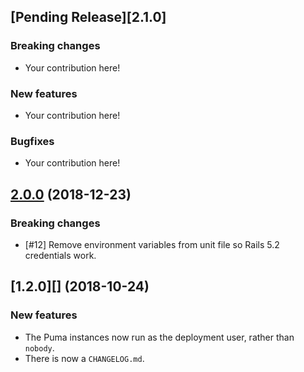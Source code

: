 ## [Pending Release][2.1.0]

### Breaking changes

* Your contribution here!

### New features

* Your contribution here!

### Bugfixes

* Your contribution here!

## [2.0.0][] (2018-12-23)

### Breaking changes

* [#12] Remove environment variables from unit file so Rails 5.2 credentials work.

## [1.2.0][] (2018-10-24)

### New features

* The Puma instances now run as the deployment user, rather than `nobody`.
* There is now a `CHANGELOG.md`.

[Pending Release]: https://github.com/weenhanceit/infrastructure/compare/v2.0.0...HEAD
[2.0.0]: https://github.com/weenhanceit/infrastructure/compare/v1.2.0...v2.0.0
